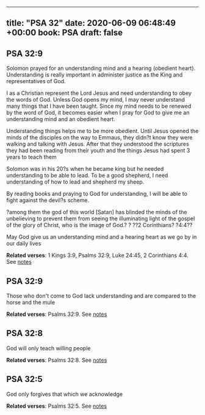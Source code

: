 
---
title: "PSA 32"
date: 2020-06-09 06:48:49 +00:00
book: PSA
draft: false
---

## PSA 32:9

Solomon prayed for an understanding mind and a hearing (obedient heart). Understanding is really important in administer justice as the King and representatives of God.

I as a Christian represent the Lord Jesus and need understanding to obey the words of God. Unless God opens my mind, I may never understand many things that I have been taught. Since my mind needs to be renewed by the word of God, it becomes easier when I pray for God to give me an understanding mind and an obedient heart.

Understanding things helps me to be more obedient. Until Jesus opened the minds of the disciples on the way to Emmaus, they didn?t know they were walking and talking with Jesus. After that they understood the scriptures they had been reading from their youth and the things Jesus had spent 3 years to teach them

Solomon was in his 20?s when he became king but he needed understanding to be able to lead. To be a good shepherd, I need understanding of how to lead and shepherd my sheep.

By reading books and praying to God for understanding, I will be able to fight against the devil?s scheme.


?among them the god of this world [Satan] has blinded the minds of the unbelieving to prevent them from seeing the illuminating light of the gospel of the glory of Christ, who is the image of God.?
? ??2 Corinthians? ?4:4??

May God give us an understanding mind and a hearing heart as we go by in our daily lives

**Related verses**: 1 Kings 3:9, Psalms 32:9, Luke 24:45, 2 Corinthians 4:4. See [notes](https://my.bible.com/notes/3447963928742322447)


## PSA 32:9

Those who don't come to God lack understanding and are compared to the horse and the mule

**Related verses**: Psalms 32:9. See [notes](https://my.bible.com/notes/3429878660126728622)


## PSA 32:8

God will only teach willing people

**Related verses**: Psalms 32:8. See [notes](https://my.bible.com/notes/3429878248053137835)


## PSA 32:5

God only forgives that which we acknowledge

**Related verses**: Psalms 32:5. See [notes](https://my.bible.com/notes/3429877685286592929)

